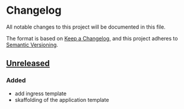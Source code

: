 # Changelog

All notable changes to this project will be documented in this file.

The format is based on [Keep a Changelog](https://keepachangelog.com/en/1.0.0/),
and this project adheres to [Semantic Versioning](https://semver.org/spec/v2.0.0.html).

## [Unreleased]

### Added

- add ingress template
- skaffolding of the application template

[Unreleased]: https://github.com/giantswarm/observability-platform-api/tree/main

